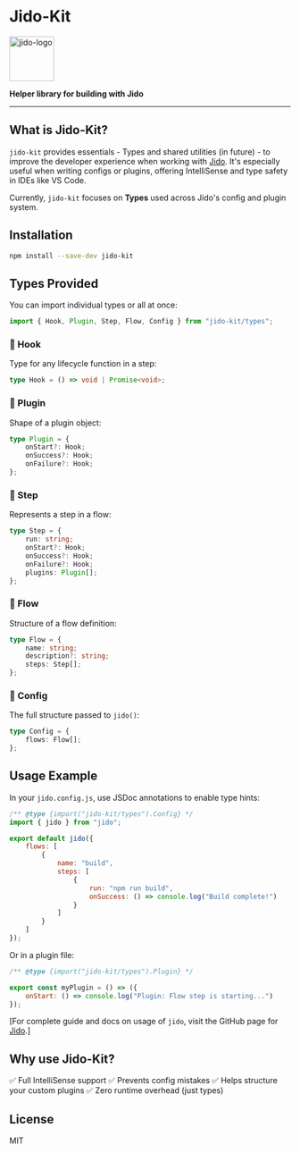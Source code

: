 # Jido-Kit
<img src="https://github.com/user-attachments/assets/038ca10c-9524-42de-b980-203ee0dc27b6" alt="jido-logo" height="80" />

**Helper library for building with Jido**

---

## What is Jido-Kit?
`jido-kit` provides essentials - Types and shared utilities (in future) - to improve the developer experience when working with [Jido](https://github.com/aether-flux/jido). It's especially useful when writing configs or plugins, offering IntelliSense and type safety in IDEs like VS Code.

Currently, `jido-kit` focuses on **Types** used across Jido's config and plugin system.

## Installation
```bash
npm install --save-dev jido-kit
```

## Types Provided
You can import individual types or all at once:
```js
import { Hook, Plugin, Step, Flow, Config } from "jido-kit/types";
```

### 🔹 Hook
Type for any lifecycle function in a step:
```ts
type Hook = () => void | Promise<void>;
```

### 🔹 Plugin
Shape of a plugin object:
```ts
type Plugin = {
    onStart?: Hook;
    onSuccess?: Hook;
    onFailure?: Hook;
};
```

### 🔹 Step
Represents a step in a flow:
```ts
type Step = {
    run: string;
    onStart?: Hook;
    onSuccess?: Hook;
    onFailure?: Hook;
    plugins: Plugin[];
};
```

### 🔹 Flow
Structure of a flow definition:
```ts
type Flow = {
    name: string;
    description?: string;
    steps: Step[];
};
```

### 🔹 Config
The full structure passed to `jido()`:
```ts
type Config = {
    flows: Flow[];
};
```

## Usage Example
In your `jido.config.js`, use JSDoc annotations to enable type hints:
```js
/** @type {import("jido-kit/types").Config} */
import { jido } from "jido";

export default jido({
    flows: [
        {
            name: "build",
            steps: [
                {
                    run: "npm run build",
                    onSuccess: () => console.log("Build complete!")
                }
            ]
        }
    ]
});
```

Or in a plugin file:
```js
/** @type {import("jido-kit/types").Plugin} */

export const myPlugin = () => ({
    onStart: () => console.log("Plugin: Flow step is starting...")
});
```

[For complete guide and docs on usage of `jido`, visit the GitHub page for [Jido](https://github.com/aether-flux/jido).]

## Why use Jido-Kit?
✅ Full IntelliSense support
✅ Prevents config mistakes
✅ Helps structure your custom plugins
✅ Zero runtime overhead (just types)

## License
MIT

